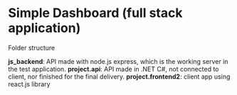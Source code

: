 # Simple Dashboard (full stack application)

Folder structure

**js_backend**: API made with node.js express, which is the working server in the test application. 
**project.api**: API made in .NET C#, not connected to client, nor finished for the final delivery. 
**project.frontend2**: client app using react.js library
